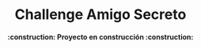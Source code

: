 <h1 align="center">Challenge Amigo Secreto</h1>
<h4 align="center">:construction: Proyecto en construcción :construction:</h4>
